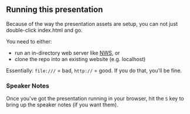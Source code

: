## Running this presentation

Because of the way the presentation assets are setup, you can not just double-click index.html and go.

You need to either:

* run an in-directory web server like [NWS](https://npmjs.org/package/nws), or
* clone the repo into an existing website (e.g. localhost)

Essentially: `file:///` = bad, `http://` = good. If you do that, you'll be fine.

### Speaker Notes

Once you've got the presentation running in your browser, hit the `S` key to bring up the speaker notes (if you want them).
